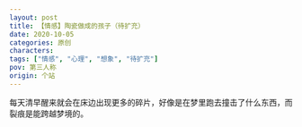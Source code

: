```yaml
---
layout: post
title: 【情感】陶瓷做成的孩子（待扩充）
date: 2020-10-05
categories: 原创
characters: 
tags: ["情感", "心理", "想象", "待扩充"]
pov: 第三人称
origin: 个站
---
```


每天清早醒来就会在床边出现更多的碎片，好像是在梦里跑去撞击了什么东西，而裂痕是能跨越梦境的。
